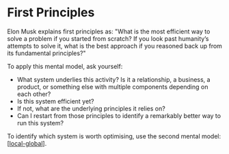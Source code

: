 # First Principles

Elon Musk explains first principles as: "What is the most efficient way to solve a problem if you started from scratch? If you look past humanity’s attempts to solve it, what is the best approach if you reasoned back up from its fundamental principles?"

To apply this mental model, ask yourself:
- What system underlies this activity? Is it a relationship, a business, a product, or something else with multiple components depending on each other?
- Is this system efficient yet?
- If not, what are the underlying principles it relies on?  
- Can I restart from those principles to identify a remarkably better way to run this system?

To identify which system is worth optimising, use the second mental model: [[local-global]].


[//begin]: # "Autogenerated link references for markdown compatibility"
[local-global]: local-global "Local Global"
[//end]: # "Autogenerated link references"